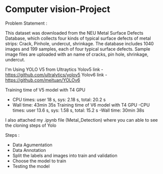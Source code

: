 # Computer vision-Project

Problem Statement : 

This dataset was downloaded from the NEU Metal Surface Defects Database, which collects four kinds of
typical surface defects of metal strips: Crack, Pinhole, undercut, shrinkage. 
The database includes 1040 images and 199 samples, each of four typical surface defects.
Sample image files are uploaded with an name of cracks, pin hole, shrinkage, undercut.

I'm Using YOLO V5 from Ultraytics
Yolov5 link - https://github.com/ultralytics/yolov5
Yolov6 link - https://github.com/meituan/YOLOv6

Training time of V5 model with T4 GPU
- CPU times: user 18 s, sys: 2.18 s, total: 20.2 s
- Wall time: 43min 35s
Training time of V6 model with T4 GPU
-CPU times: user 13.6 s, sys: 1.58 s, total: 15.2 s
-Wall time: 30min 38s

I also attached my .ipynb file (Metal_Detection) where you can able to see the cloning steps of Yolo

Steps :
- Data Agumentation
- Data Annotation
- Split the labels and images into train and validation
- Choose the model to train
- Testing the model
  
